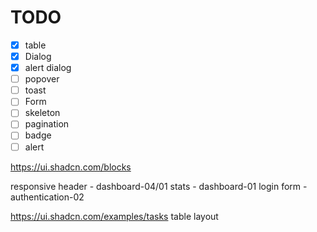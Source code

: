 

# TODO

- [x] table
- [x] Dialog
- [x] alert dialog
- [ ] popover
- [ ] toast
- [ ] Form
- [ ] skeleton
- [ ] pagination
- [ ] badge
- [ ] alert

https://ui.shadcn.com/blocks

responsive header - dashboard-04/01
stats - dashboard-01
login form - authentication-02

https://ui.shadcn.com/examples/tasks
table layout 
